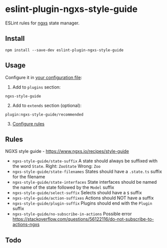 # eslint-plugin-ngxs-style-guide
ESLint rules for [ngxs](https://www.ngxs.io) state manager.

## Install
```
npm install --save-dev eslint-plugin-ngxs-style-guide
```

## Usage
Configure it in [your configuration file](https://eslint.org/docs/user-guide/configuring):  
1. Add to `plugins` section:
```
ngxs-style-guide
```
2. Add to `extends` section (optional):
```
plugin:ngxs-style-guide/recommended
```
3. [Configure rules](https://eslint.org/docs/user-guide/configuring#configuring-rules)

## Rules

NGXS style guide - https://www.ngxs.io/recipes/style-guide

* `ngxs-style-guide/state-suffix`  A state should always be suffixed with the word `State`. Right: `ZooState` Wrong: `Zoo`
* `ngxs-style-guide/state-filenames`  States should have a `.state.ts` suffix for the filename
* `ngxs-style-guide/state-interfaces`  State interfaces should be named the name of the state followed by the `Model` suffix
* `ngxs-style-guide/select-suffix`  Selects should have a `$` suffix
* `ngxs-style-guide/action-suffixes`  Actions should NOT have a suffix
* `ngxs-style-guide/plugin-suffix`  Plugins should end with the `Plugin` suffix
* `ngxs-style-guide/no-subscribe-in-actions`  Possible error https://stackoverflow.com/questions/56122116/do-not-subscribe-to-actions-ngxs

## Todo
